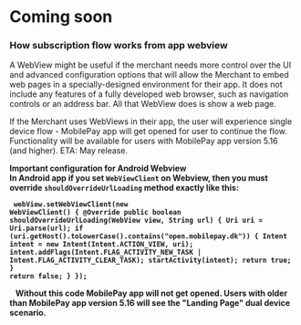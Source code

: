 # Coming soon

### How subscription flow works from app webview
A WebView might be useful if the merchant needs more control over the UI and advanced configuration options that will allow the Merchant to embed web pages in a specially-designed environment for their app. It does not include any features of a fully developed web browser, such as navigation controls or an address bar. All that WebView does is show a web page.

If the Merchant uses WebViews in their app, the user will experience single device flow - MobilePay app will get opened for user to continue the flow.
Functionality will be available for users with MobilePay app version 5.16 (and higher). ETA: May release.

<div class="note">

<strong>Important configuration for Android Webview<strong>
<br>
In <strong>Android<strong> app if you set <code>WebViewClient</code> on Webview, then you must override <code>shouldOverrideUrlLoading</code> method exactly like this:
<code>
    <pre>
    webView.setWebViewClient(new WebViewClient() {
        @Override
        public boolean shouldOverrideUrlLoading(WebView view, String url) {
            Uri uri = Uri.parse(url);
            if (uri.getHost().toLowerCase().contains("open.mobilepay.dk")) {
                Intent intent = new Intent(Intent.ACTION_VIEW, uri);
                intent.addFlags(Intent.FLAG_ACTIVITY_NEW_TASK | Intent.FLAG_ACTIVITY_CLEAR_TASK);
                startActivity(intent);
                return true;
            }
            return false;
        }
    });
    </pre>
</code>
Without this code MobilePay app will not get opened. Users with older than MobilePay app version 5.16 will see the "Landing Page" dual device scenario.

</div>
